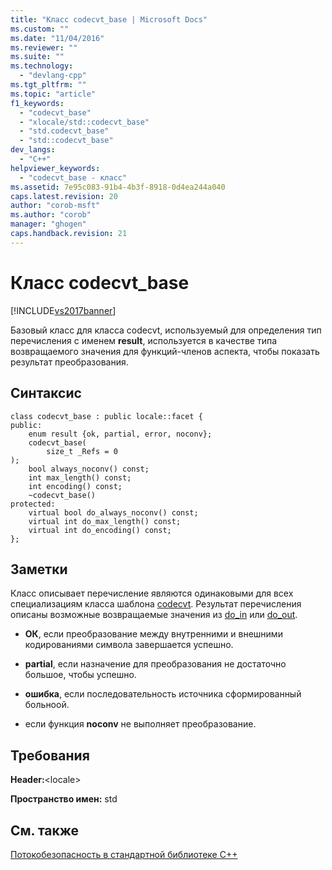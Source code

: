 ```yaml
---
title: "Класс codecvt_base | Microsoft Docs"
ms.custom: ""
ms.date: "11/04/2016"
ms.reviewer: ""
ms.suite: ""
ms.technology: 
  - "devlang-cpp"
ms.tgt_pltfrm: ""
ms.topic: "article"
f1_keywords: 
  - "codecvt_base"
  - "xlocale/std::codecvt_base"
  - "std.codecvt_base"
  - "std::codecvt_base"
dev_langs: 
  - "C++"
helpviewer_keywords: 
  - "codecvt_base - класс"
ms.assetid: 7e95c083-91b4-4b3f-8918-0d4ea244a040
caps.latest.revision: 20
author: "corob-msft"
ms.author: "corob"
manager: "ghogen"
caps.handback.revision: 21
---
```

# Класс codecvt_base
[!INCLUDE[vs2017banner](../assembler/inline/includes/vs2017banner.md)]

Базовый класс для класса codecvt, используемый для определения тип перечисления с именем **result**, используется в качестве типа возвращаемого значения для функций\-членов аспекта, чтобы показать результат преобразования.  
  
## Синтаксис  
  
```  
class codecvt_base : public locale::facet {  
public:  
    enum result {ok, partial, error, noconv};  
    codecvt_base(  
        size_t _Refs = 0  
);  
    bool always_noconv() const;  
    int max_length() const;  
    int encoding() const;  
    ~codecvt_base()  
protected:  
    virtual bool do_always_noconv() const;  
    virtual int do_max_length() const;  
    virtual int do_encoding() const;  
};  
```  
  
## Заметки  
 Класс описывает перечисление являются одинаковыми для всех специализациям класса шаблона [codecvt](../standard-library/codecvt-class.md).  Результат перечисления описаны возможные возвращаемые значения из [do\_in](../Topic/codecvt::do_in.md) или [do\_out](../Topic/codecvt::do_out.md).  
  
-   **ОК**, если преобразование между внутренними и внешними кодированиями символа завершается успешно.  
  
-   **partial**, если назначение для преобразования не достаточно большое, чтобы успешно.  
  
-   **ошибка**, если последовательность источника сформированный больноой.  
  
-   если функция **noconv** не выполняет преобразование.  
  
## Требования  
 **Header:**\<locale\>  
  
 **Пространство имен:** std  
  
## См. также  
 [Потокобезопасность в стандартной библиотеке C\+\+](../standard-library/thread-safety-in-the-cpp-standard-library.md)